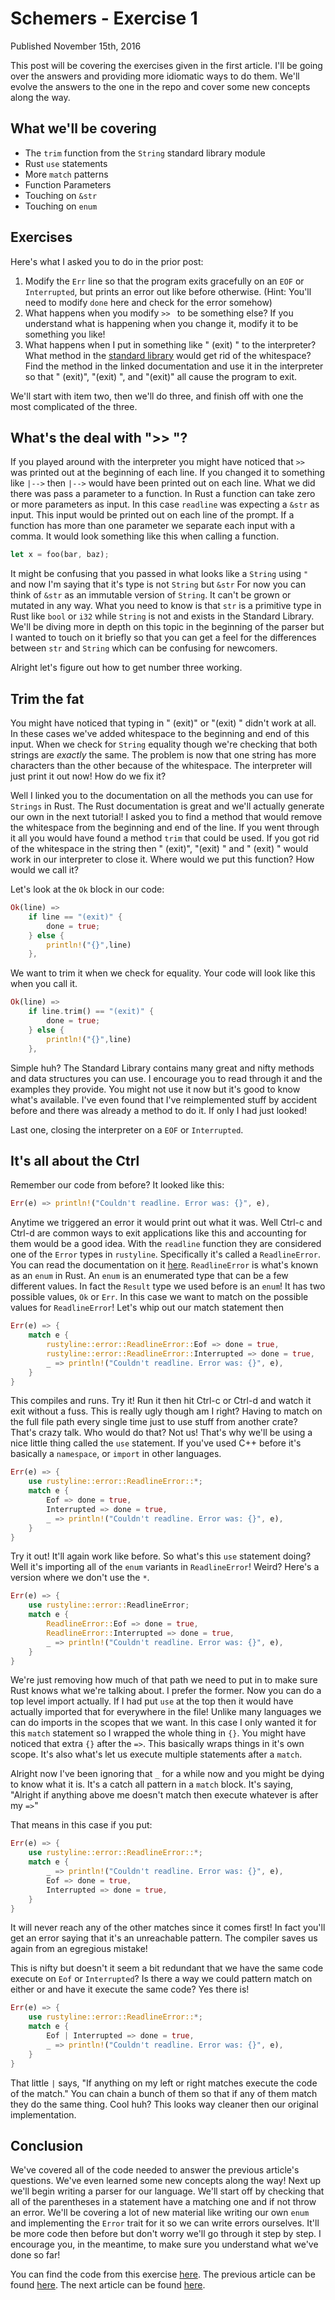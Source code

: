 # Schemers - Exercise 1
Published November 15th, 2016

This post will be covering the exercises given in the first article.
I'll be going over the answers and providing more idiomatic ways to do
them. We'll evolve the answers to the one in the repo and cover some new
concepts along the way.

## What we'll be covering
- The `trim` function from the `String` standard library module
- Rust `use` statements
- More `match` patterns
- Function Parameters
- Touching on `&str`
- Touching on `enum`

## Exercises
Here's what I asked you to do in the prior post:

1. Modify the `Err` line so that the program exits gracefully on an
   `EOF` or `Interrupted`, but prints an error out like before otherwise.
   (Hint: You'll need to modify `done` here and check for the error
   somehow)
2. What happens when you modify `>> ` to be something else? If you
   understand what is happening when you change it, modify it to be
   something you like!
3. What happens when I put in something like "      (exit)      " to the
   interpreter? What method in the [standard
   library](https://doc.rust-lang.org/std/string/struct.String.html) would get rid of
   the whitespace? Find the method in the linked documentation and use it
   in the interpreter so that "    (exit)", "(exit)    ", and "(exit)"
   all cause the program to exit.

We'll start with item two, then we'll do three, and finish off with one
the most complicated of the three.

## What's the deal with ">> "?
If you played around with the interpreter you might have noticed that
`>> ` was printed out at the beginning of each line. If you changed it
to something like `|-->` then `|-->` would have been printed out on each
line. What we did there was pass a parameter to a function. In Rust
a function can take zero or more parameters as input. In this case
`readline` was expecting a `&str` as input. This input would be printed
out on each line of the prompt. If a function has more than one
parameter we separate each input with a comma. It would look something
like this when calling a function.

```rust
let x = foo(bar, baz);
```

It might be confusing that you passed in what looks like a `String`
using `"` and now I'm saying that it's type is not `String` but `&str`
For now you can think of `&str` as an immutable version of `String`.
It can't be grown or mutated in any way. What you need to know is that `str` is a
primitive type in Rust like `bool` or `i32` while `String` is not and
exists in the Standard Library. We'll be diving more in depth on this
topic in the beginning of the parser but I wanted to touch on it
briefly so that you can get a feel for the differences between `str`
and `String` which can be confusing for newcomers.

Alright let's figure out how to get number three working.

## Trim the fat
You might have noticed that typing in " (exit)" or "(exit) " didn't work
at all. In these cases we've added whitespace to the beginning and end
of this input. When we check for `String` equality though we're checking
that both strings are *exactly* the same. The problem is now that one
string has more characters than the other because of the whitespace. The
interpreter will just print it out now! How do we fix it?

Well I linked you to the documentation on all the methods you can use
for `Strings` in Rust. The Rust documentation is great and we'll
actually generate our own in the next tutorial! I asked you to find
a method that would remove the whitespace from the beginning and end of
the line. If you went through it all you would have found a method
`trim` that could be used. If you got rid of the whitespace in the
string then " (exit)", "(exit) " and " (exit) " would work in our
interpreter to close it. Where would we put this function? How would we
call it?

Let's look at the `Ok` block in our code:

```rust
Ok(line) =>
    if line == "(exit)" {
        done = true;
    } else {
        println!("{}",line)
    },
```

We want to trim it when we check for equality. Your code will look like
this when you call it.

```rust
Ok(line) =>
    if line.trim() == "(exit)" {
        done = true;
    } else {
        println!("{}",line)
    },
```

Simple huh? The Standard Library contains many great and nifty methods
and data structures you can use. I encourage you to read through it and
the examples they provide. You might not use it now but it's good to
know what's available. I've even found that I've reimplemented stuff by
accident before and there was already a method to do it. If only I had
just looked!

Last one, closing the interpreter on a `EOF` or `Interrupted`.

## It's all about the Ctrl
Remember our code from before? It looked like this:

```rust
Err(e) => println!("Couldn't readline. Error was: {}", e),
```

Anytime we triggered an error it would print out what it was. Well
Ctrl-c and Ctrl-d are common ways to exit applications like this and
accounting for them would be a good idea. With the `readline` function
they are considered one of the `Error` types in `rustyline`.
Specifically it's called a `ReadlineError`. You can read the
documentation on it
[here](https://kkawakam.github.io/rustyline/rustyline/error/enum.ReadlineError.html). `ReadlineError` is what's known as an
`enum` in Rust. An `enum` is an enumerated type that can be a few
different values. In fact the `Result` type we used before is an `enum`!
It has two possible values, `Ok` or `Err`. In this case we want to match
on the possible values for `ReadlineError`! Let's whip out our match
statement then

```rust
Err(e) => {
    match e {
        rustyline::error::ReadlineError::Eof => done = true,
        rustyline::error::ReadlineError::Interrupted => done = true,
        _ => println!("Couldn't readline. Error was: {}", e),
    }
}
```
This compiles and runs. Try it! Run it then hit Ctrl-c or Ctrl-d and watch
it exit without a fuss. This is really ugly though am I right? Having to
match on the full file path every single time just to use stuff from
another crate? That's crazy talk. Who would do that? Not us! That's why
we'll be using a nice little thing called the `use` statement. If you've
used C++ before it's basically a `namespace`, or `import` in other
languages.

```rust
Err(e) => {
    use rustyline::error::ReadlineError::*;
    match e {
        Eof => done = true,
        Interrupted => done = true,
        _ => println!("Couldn't readline. Error was: {}", e),
    }
}
```

Try it out! It'll again work like before. So what's this `use` statement
doing? Well it's importing all of the `enum` variants in
`ReadlineError`! Weird? Here's a version where we don't use the `*`.

```rust
Err(e) => {
    use rustyline::error::ReadlineError;
    match e {
        ReadlineError::Eof => done = true,
        ReadlineError::Interrupted => done = true,
        _ => println!("Couldn't readline. Error was: {}", e),
    }
}
```

We're just removing how much of that path we need to put in to make sure
Rust knows what we're talking about. I prefer the former. Now you can do
a top level import actually. If I had put `use` at the top then it would
have actually imported that for everywhere in the file! Unlike many
languages we can do imports in the scopes that we want. In this case
I only wanted it for this `match` statement so I wrapped the whole thing
in `{}`. You might have noticed that extra `{}` after the `=>`. This
basically wraps things in it's own scope. It's also what's let us
execute multiple statements after a `match`.

Alright now I've been ignoring that `_` for a while now and you might be
dying to know what it is. It's a catch all pattern in a `match` block.
It's saying, "Alright if anything above me doesn't match then execute
whatever is after my `=>`"

That means in this case if you put:

```rust
Err(e) => {
    use rustyline::error::ReadlineError::*;
    match e {
        _ => println!("Couldn't readline. Error was: {}", e),
        Eof => done = true,
        Interrupted => done = true,
    }
}
```

It will never reach any of the other matches since it comes first! In
fact you'll get an error saying that it's an unreachable pattern. The
compiler saves us again from an egregious mistake!

This is nifty but doesn't it seem a bit redundant that we have the same
code execute on `Eof` or `Interrupted`? Is there a way we could pattern
match on either or and have it execute the same code? Yes there is!

```rust
Err(e) => {
    use rustyline::error::ReadlineError::*;
    match e {
        Eof | Interrupted => done = true,
        _ => println!("Couldn't readline. Error was: {}", e),
    }
}
```

That little `|` says, "If anything on my left or right matches execute
the code of the match." You can chain a bunch of them so that if any of
them match they do the same thing. Cool huh? This looks way cleaner then
our original implementation.

## Conclusion
We've covered all of the code needed to answer the previous article's
questions. We've even learned some new concepts along the way! Next up
we'll begin writing a parser for our language. We'll start off by
checking that all of the parentheses in a statement have a matching one
and if not throw an error. We'll be covering a lot of new material like
writing our own `enum` and implementing the `Error` trait for it so we
can write errors ourselves. It'll be more code then before but don't
worry we'll go through it step by step. I encourage you, in the
meantime, to make sure you understand what we've done so far!

You can find the code from this exercise [here](https://github.com/mgattozzi/schemers/tree/Exercise_1).
The previous article can be found [here](/scheme-input).
The next article can be found [here](/scheme-parser).

